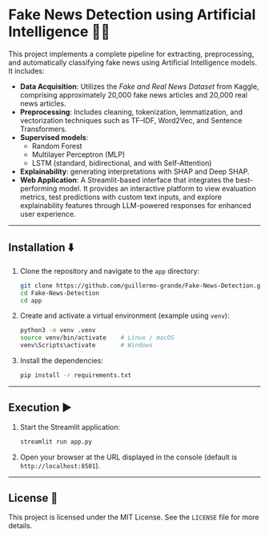 # Fake News Detection using Artificial Intelligence 📰❌

This project implements a complete pipeline for extracting, preprocessing, and automatically classifying fake news using Artificial Intelligence models. It includes:

* **Data Acquisition**: Utilizes the *Fake and Real News Dataset* from Kaggle, comprising approximately 20,000 fake news articles and 20,000 real news articles.
* **Preprocessing**: Includes cleaning, tokenization, lemmatization, and vectorization techniques such as TF–IDF, Word2Vec, and Sentence Transformers.
* **Supervised models**:
    * Random Forest
    * Multilayer Perceptron (MLP)
    * LSTM (standard, bidirectional, and with Self-Attention)
* **Explainability**: generating interpretations with SHAP and Deep SHAP.
* **Web Application**: A Streamlit-based interface that integrates the best-performing model. It provides an interactive platform to view evaluation metrics, test predictions with custom text inputs, and explore explainability features through LLM-powered responses for enhanced user experience.

---

## Installation ⬇️

1. Clone the repository and navigate to the `app` directory:

     ```bash
     git clone https://github.com/guillermo-grande/Fake-News-Detection.git
     cd Fake-News-Detection
     cd app
     ```
2. Create and activate a virtual environment (example using `venv`):

     ```bash
     python3 -m venv .venv
     source venv/bin/activate    # Linux / macOS
     venv\Scripts\activate       # Windows
     ```
3. Install the dependencies:

     ```bash
     pip install -r requirements.txt
     ```

---

## Execution ▶️

1. Start the Streamlit application:

     ```bash
     streamlit run app.py
     ```
2. Open your browser at the URL displayed in the console (default is `http://localhost:8501`).

---

## License 📄

This project is licensed under the MIT License. See the `LICENSE` file for more details.

